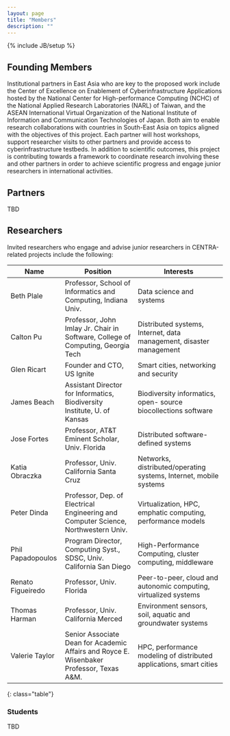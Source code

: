 ```yaml
---
layout: page
title: "Members"
description: ""
---
```

{% include JB/setup %}

## Founding Members

Institutional partners in East Asia who are key to the proposed work include the Center of Excellence on Enablement of Cyberinfrastructure Applications hosted by the National Center for High-performance Computing (NCHC) of the National Applied Research Laboratories (NARL) of Taiwan, and the ASEAN International Virtual Organization of the National Institute of Information and Communication Technologies of Japan. Both aim to enable research collaborations with countries in South-East Asia on topics aligned with the objectives of this project. Each partner will host workshops, support researcher visits to other partners and provide access to cyberinfrastructure testbeds. In addition to scientific outcomes, this project is contributing towards a framework to coordinate research involving these and other partners in order to achieve scientific progress and engage junior researchers in international activities.

## Partners

TBD

## Researchers

Invited researchers who engage and advise junior researchers in CENTRA-related projects include the following:

Name  | Position  | Interests |
------------------- |---------------------------------------------------------------------------------------- |--------------------- |
Beth Plale          |Professor, School of Informatics and Computing, Indiana Univ.                            |Data science and systems
Calton Pu	    |Professor, John Imlay Jr. Chair in Software, College of Computing, Georgia Tech	      |Distributed systems, Internet, data management, disaster management
Glen Ricart	    |Founder and CTO, US Ignite								      |Smart cities, networking and security
James Beach	    |Assistant Director for Informatics, Biodiversity Institute, U. of Kansas		      |Biodiversity informatics, open- source biocollections software
Jose Fortes	    |Professor, AT&T Eminent Scholar, Univ. Florida					      |Distributed software-defined systems
Katia Obraczka	    |Professor, Univ. California Santa Cruz						      |Networks, distributed/operating systems, Internet, mobile systems 
Peter Dinda	    |Professor, Dep. of Electrical Engineering and Computer Science, Northwestern Univ.	      |Virtualization, HPC, emphatic computing, performance models
Phil Papadopoulos   |Program Director, Computing Syst., SDSC, Univ. California San Diego		      |High-Performance Computing, cluster computing, middleware
Renato Figueiredo   |Professor, Univ. Florida								      |Peer-to-peer, cloud and autonomic computing, virtualized systems 
Thomas Harman	    |Professor, Univ. California Merced							      |Environment sensors, soil, aquatic and groundwater systems
Valerie Taylor      |Senior Associate Dean for Academic Affairs and Royce E. Wisenbaker Professor, Texas A&M. |HPC, performance modeling of distributed applications, smart cities
{: class="table"}

### Students

TBD
